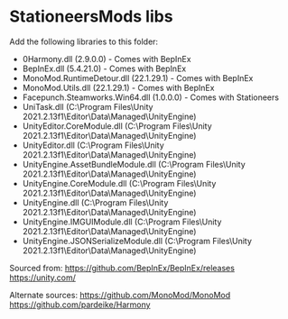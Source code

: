 # StationeersMods libs

Add the following libraries to this folder:
- 0Harmony.dll (2.9.0.0) - Comes with BepInEx
- BepInEx.dll (5.4.21.0) - Comes with BepInEx
- MonoMod.RuntimeDetour.dll (22.1.29.1) - Comes with BepInEx
- MonoMod.Utils.dll (22.1.29.1) - Comes with BepInEx
- Facepunch.Steamworks.Win64.dll (1.0.0.0) - Comes with Stationeers
- UniTask.dll (C:\Program Files\Unity 2021.2.13f1\Editor\Data\Managed\UnityEngine)
- UnityEditor.CoreModule.dll (C:\Program Files\Unity 2021.2.13f1\Editor\Data\Managed\UnityEngine)
- UnityEditor.dll (C:\Program Files\Unity 2021.2.13f1\Editor\Data\Managed\UnityEngine)
- UnityEngine.AssetBundleModule.dll (C:\Program Files\Unity 2021.2.13f1\Editor\Data\Managed\UnityEngine)
- UnityEngine.CoreModule.dll (C:\Program Files\Unity 2021.2.13f1\Editor\Data\Managed\UnityEngine)
- UnityEngine.dll (C:\Program Files\Unity 2021.2.13f1\Editor\Data\Managed\UnityEngine)
- UnityEngine.IMGUIModule.dll (C:\Program Files\Unity 2021.2.13f1\Editor\Data\Managed\UnityEngine)
- UnityEngine.JSONSerializeModule.dll (C:\Program Files\Unity 2021.2.13f1\Editor\Data\Managed\UnityEngine)


Sourced from:
https://github.com/BepInEx/BepInEx/releases
https://unity.com/

Alternate sources:
https://github.com/MonoMod/MonoMod
https://github.com/pardeike/Harmony

